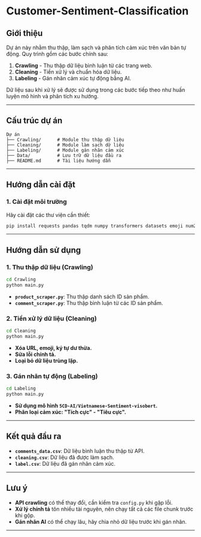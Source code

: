# Customer-Sentiment-Classification

## Giới thiệu
Dự án này nhằm thu thập, làm sạch và phân tích cảm xúc trên văn bản tự động. Quy trình gồm các bước chính sau:
1. **Crawling** - Thu thập dữ liệu bình luận từ các trang web.
2. **Cleaning** - Tiền xử lý và chuẩn hóa dữ liệu.
3. **Labeling** - Gán nhãn cảm xúc tự động bằng AI.

Dữ liệu sau khi xử lý sẽ được sử dụng trong các bước tiếp theo như huấn luyện mô hình và phân tích xu hướng.

---

## Cấu trúc dự án
```
Dự án
├── Crawling/      # Module thu thập dữ liệu
├── Cleaning/      # Module làm sạch dữ liệu
├── Labeling/      # Module gán nhãn cảm xúc
├── Data/          # Lưu trữ dữ liệu đầu ra
├── README.md      # Tài liệu hướng dẫn
```

---

## Hướng dẫn cài đặt
### 1. Cài đặt môi trường
Hãy cài đặt các thư viện cần thiết:
```sh
pip install requests pandas tqdm numpy transformers datasets emoji num2words
```

---

## Hướng dẫn sử dụng
### **1. Thu thập dữ liệu (Crawling)**
```sh
cd Crawling
python main.py
```
- **`product_scraper.py`**: Thu thập danh sách ID sản phẩm.
- **`comment_scraper.py`**: Thu thập bình luận từ các ID sản phẩm.

### **2. Tiền xử lý dữ liệu (Cleaning)**
```sh
cd Cleaning
python main.py
```
- **Xóa URL, emoji, ký tự dư thừa.**
- **Sửa lỗi chính tả.**
- **Loại bỏ dữ liệu trùng lặp.**

### **3. Gán nhãn tự động (Labeling)**
```sh
cd Labeling
python main.py
```
- **Sử dụng mô hình `5CD-AI/Vietnamese-Sentiment-visobert`.**
- **Phân loại cảm xúc: "Tích cực" - "Tiêu cực".**

---

## Kết quả đầu ra
- **`comments_data.csv`**: Dữ liệu bình luận thu thập từ API.
- **`cleaning.csv`**: Dữ liệu đã được làm sạch.
- **`label.csv`**: Dữ liệu đã gán nhãn cảm xúc.

---

## Lưu ý
- **API crawling** có thể thay đổi, cần kiểm tra `config.py` khi gặp lỗi.
- **Xử lý chính tả** tôn nhiều tài nguyên, nên chạy tất cả các file chunk trước khi gộp.
- **Gán nhãn AI** có thể chạy lâu, hãy chia nhỏ dữ liệu trước khi gán nhãn.

---
